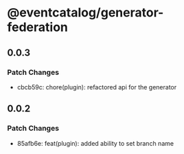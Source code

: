 # @eventcatalog/generator-federation

## 0.0.3

### Patch Changes

- cbcb59c: chore(plugin): refactored api for the generator

## 0.0.2

### Patch Changes

- 85afb6e: feat(plugin): added ability to set branch name
